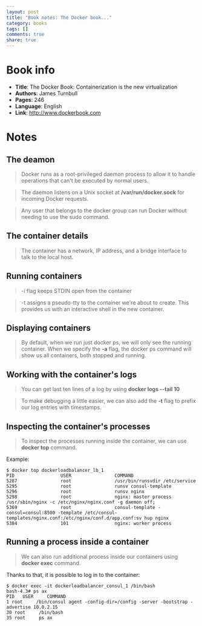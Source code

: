 ```yaml
---
layout: post
title: "Book notes: The Docker book..."
category: books
tags: []
comments: true
share: true
---
```


# Book info

- **Title**: The Docker Book: Containerization is the new virtualization
- **Authors**: James Turnbull
- **Pages**: 246
- **Language**: English
- **Link**: http://www.dockerbook.com

# Notes

## The deamon

> Docker runs as a root-privileged daemon process to allow it to handle operations that can't be executed by normal users.

> The daemon listens on a Unix socket at **/var/run/docker.sock** for incoming Docker requests.

> Any user that belongs to the docker group can run Docker without needing to use the sudo command.

## The container details

> The container has a network, IP address, and a bridge interface to talk to the local host.

## Running containers

> -i flag keeps STDIN open from the container

> -t assigns a pseudo-tty to the container we're about to create. This provides us with an interactive shell in the new container.

## Displaying containers

> By default, when we run just docker ps, we will only see the running container. When we specify the **-a** flag, the docker ps command will show us all containers, both stopped and running.

## Working with the container's logs

> You can get last ten lines of a log by using **docker logs --tail 10**

> To make debugging a little easier, we can also add the **-t** flag to prefix our log entries with timestamps.

## Inspecting the container's processes

> To inspect the processes running inside the container, we can use **docker top** command.

Example:

    $ docker top dockerloadbalancer_lb_1
    PID                 USER                COMMAND
    5287                root                /usr/bin/runsvdir /etc/service
    5295                root                runsv consul-template
    5296                root                runsv nginx
    5298                root                nginx: master process /usr/sbin/nginx -c /etc/nginx/nginx.conf -g daemon off;
    5369                root                consul-template -consul=consul:8500 -template /etc/consul-templates/nginx.conf:/etc/nginx/conf.d/app.conf:sv hup nginx
    5384                101                 nginx: worker process

## Running a process inside a container

> We can also run additional process inside our containers using **docker exec** command.

Thanks to that, it is possible to log in to the container:

    $ docker exec -it dockerloadbalancer_consul_1 /bin/bash
    bash-4.3# ps ax
    PID   USER     COMMAND
    1 root     /bin/consul agent -config-dir=/config -server -bootstrap -advertise 10.0.2.15
    30 root     /bin/bash
    35 root     ps ax
